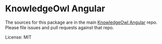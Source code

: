 # KnowledgeOwl Angular

The sources for this package are in the main [KnowledgeOwl Angular](https://github.com/scheduleonce/knowledgeowl-angular) repo. Please file issues and pull requests against that repo.

License: MIT 